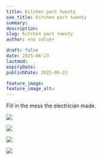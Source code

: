 ```yaml
---
title: Kitchen part twenty
seo_title: Kitchen part twenty
summary:
description:
slug: Kitchen part twenty
author: <no value>

draft: false
date: 2025-06-23
lastmod: 
expiryDate:
publishDate: 2025-06-23

feature_image:
feature_image_alt:
---
```

Fill in the mess the electrician made. 

![](/images/2484.jpeg )

![](/images/2485.jpeg )

![](/images/2486.jpeg )

![](/images/2487.jpeg )